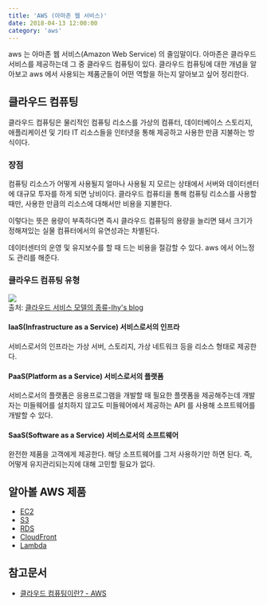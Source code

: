 ```yaml
---
title: 'AWS (아마존 웹 서비스)'
date: 2018-04-13 12:00:00
category: 'aws'
---
```


aws 는 아마존 웹 서비스(Amazon Web Service) 의 줄임말이다. 아마존은 클라우드 서비스를 제공하는데 그 중 클라우드 컴퓨팅이 있다. 클라우드 컴퓨팅에 대한 개념을 알아보고 aws 에서 사용되는 제품군들이 어떤 역할을 하는지 알아보고 싶어 정리한다.

## 클라우드 컴퓨팅

클라우드 컴퓨팅은 물리적인 컴퓨팅 리소스를 가상의 컴퓨터, 데이터베이스 스토리지, 애플리케이션 및 기타 IT 리소스들을 인터넷을 통해 제공하고 사용한 만큼 지불하는 방식이다.


### 장점

컴퓨팅 리소스가 어떻게 사용될지 얼마나 사용될 지 모르는 상태에서 서버와 데이터센터에 대규모 투자를 하게 되면 낭비이다. 클라우드 컴퓨티을 통해 컴퓨팅 리소스를 사용할 때만, 사용한 만큼의 리소스에 대해서만 비용을 지불한다.

이렇다는 뜻은 용량이 부족하다면 즉시 클라우드 컴퓨팅의 용량을 늘리면 돼서 크기가 정해져있는 실물 컴퓨터에서의 유연성과는 차별된다.

데이터센터의 운영 및 유지보수를 할 때 드는 비용을 절감할 수 있다. aws 에서 어느정도 관리를 해준다.

### 클라우드 컴퓨팅 유형

![](https://lhy.kr/images/django-eb/cloud.png)  
출처: [클라우드 서비스 모델의 종류-Ihy's blog](https://lhy.kr/cloud-model)

#### IaaS(Infrastructure as a Service) 서비스로서의 인프라

서비스로서의 인프라는 가상 서버, 스토리지, 가상 네트워크 등을 리소스 형태로 제공한다.

#### PaaS(Platform as a Service) 서비스로서의 플랫폼

서비스로서의 플랫폼은 응용프로그램을 개발할 때 필요한 플랫폼을 제공해주는데 개발자는 미들웨어를 설치하지 않고도 미들웨어에서 제공하는 API 를 사용해 소프트웨어를 개발할 수 있다.

#### SaaS(Software as a Service) 서비스로서의 소프트웨어

완전한 제품을 고객에게 제공한다. 해당 소프트웨어를 그저 사용하기만 하면 된다. 즉, 어떻게 유지관리되는지에 대해 고민할 필요가 없다.


## 알아볼 AWS 제품

* [EC2](https://heecheolman.heecheolman.now.sh/aws/aws-ec2)
* [S3](https://heecheolman.heecheolman.now.sh/aws/aws-s3)
* [RDS](https://heecheolman.heecheolman.now.sh/aws/aws-rds)
* [CloudFront](https://heecheolman.heecheolman.now.sh/aws/aws-cloudfront)
* [Lambda](https://heecheolman.heecheolman.now.sh/aws/aws-lambda/)

## 참고문서

* [클라우드 컴퓨팅이란? - AWS](https://aws.amazon.com/ko/what-is-cloud-computing/)
